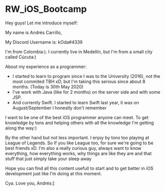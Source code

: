 # RW_iOS_Bootcamp

Hey guys! Let me introduce myself:

My name is Andrés Carrillo,

My Discord Username is: kOda#4339

I'm from Colombia:).  I currently live in Medellín, but I'm from a small city called Cúcuta:)

About my experience as a programmer:

* I started to learn to program since I was to the University (2016), not the most commited TBH xD, but I'm taking this serious since about 8 months.  (Today is 30th May 2020)
* I've work with Java (like for 2 months) on the server side and with some JSP.
* And currently Swift.  I started to learn Swift last year, it was on August/September I honestly don't remember

I want to be one of the best iOS programmer anyone can meet.  To get knowledge by tons and helping others with all the knowledge  I'm getting along the way:)

By the other hand but not less important.  I enjoy by tons too playing at League of Legends.  So If you like League too, for sure we're going to be best friends xD.  I'm also a really curious guy, always want to know everything, how everything works, why things are like they are and that stuff that just simply take your sleep away

Hope you can find all this content usefull to start and to get better in iOS development just like I'm doing at this moment.

Cya.  Love you, Andrés:]
